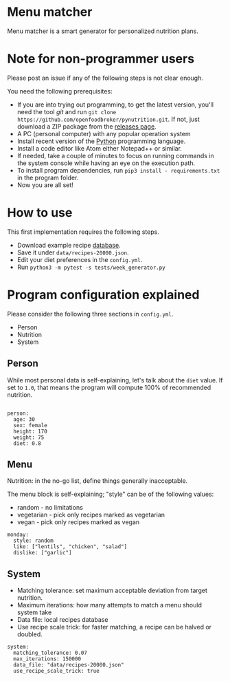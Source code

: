 # Menu matcher

Menu matcher is a smart generator for personalized nutrition plans.

# Note for non-programmer users

Please post an issue if any of the following steps is not clear enough.

You need the following prerequisites:

* If you are into trying out programming, to get the latest version, you'll need the tool *git* and run ```git clone https://github.com/openfoodbroker/pynutrition.git```. If not, just download a ZIP package from the [releases page](https://github.com/openfoodbroker/pynutrition/releases). 
* A PC (personal computer) with any popular operation system
* Install recent version of the [Python](https://www.python.org/downloads/) programming language.
* Install a code editor like Atom either Notepad++ or similar.
* If needed, take a couple of minutes to focus on running commands in the system console while having an eye on the execution path.
* To install program dependencies, run ```pip3 install - requirements.txt``` in the program folder.
* Now you are all set!

# How to use

This first implementation requires the following steps.

* Download example recipe [database](https://www.kaggle.com/hugodarwood/epirecipes).
* Save it under ```data/recipes-20000.json```.
* Edit your diet preferences in the ```config.yml```.
* Run ```python3 -m pytest -s tests/week_generator.py```


# Program configuration explained

Please consider the following three sections in ```config.yml```.

* Person
* Nutrition
* System

## Person

While most personal data is self-explaining, let's talk about the ```diet```
value. If set to ```1.0```, that means the program will compute 100% of
recommended nutrition.

```

person:
  age: 30
  sex: female
  height: 170
  weight: 75
  diet: 0.8

```

## Menu

Nutrition: in the no-go list, define things generally inacceptable.

The menu block is self-explaining; "style" can be of the following values:

* random - no limitations
* vegetarian - pick only recipes marked as vegetarian
* vegan - pick only recipes marked as vegan

```
monday:
  style: random
  like: ["lentils", "chicken", "salad"]
  dislike: ["garlic"]
```

## System

* Matching tolerance: set maximum acceptable deviation from target nutrition.
* Maximum iterations: how many attempts to match a menu should system take
* Data file: local recipes database
* Use recipe scale trick: for faster matching, a recipe can be halved
or doubled.

```
system:
  matching_tolerance: 0.07
  max_iterations: 150000
  data_file: "data/recipes-20000.json"
  use_recipe_scale_trick: true
```
